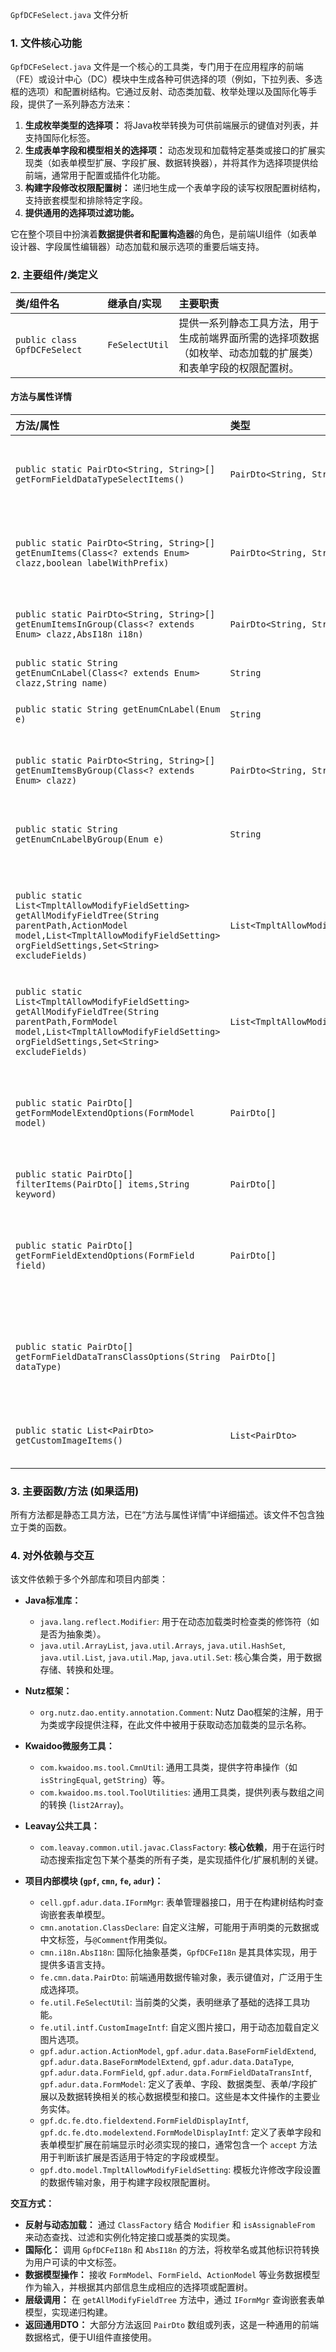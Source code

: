 `GpfDCFeSelect.java` 文件分析

### 1. 文件核心功能

`GpfDCFeSelect.java` 文件是一个核心的工具类，专门用于在应用程序的前端（FE）或设计中心（DC）模块中生成各种可供选择的项（例如，下拉列表、多选框的选项）和配置树结构。它通过反射、动态类加载、枚举处理以及国际化等手段，提供了一系列静态方法来：

1.  **生成枚举类型的选择项：** 将Java枚举转换为可供前端展示的键值对列表，并支持国际化标签。
2.  **生成表单字段和模型相关的选择项：** 动态发现和加载特定基类或接口的扩展实现类（如表单模型扩展、字段扩展、数据转换器），并将其作为选择项提供给前端，通常用于配置或插件化功能。
3.  **构建字段修改权限配置树：** 递归地生成一个表单字段的读写权限配置树结构，支持嵌套模型和排除特定字段。
4.  **提供通用的选择项过滤功能。**

它在整个项目中扮演着**数据提供者和配置构造器**的角色，是前端UI组件（如表单设计器、字段属性编辑器）动态加载和展示选项的重要后端支持。

### 2. 主要组件/类定义

| 类/组件名 | 继承自/实现 | 主要职责 |
| :-------- | :---------- | :------- |
| `public class GpfDCFeSelect` | `FeSelectUtil` | 提供一系列静态工具方法，用于生成前端界面所需的选择项数据（如枚举、动态加载的扩展类）和表单字段的权限配置树。 |

#### 方法与属性详情

| 方法/属性 | 类型 | 描述 |
| :-------- | :--- | :--- |
| `public static PairDto<String, String>[] getFormFieldDataTypeSelectItems()` | `PairDto<String, String>[]` | 获取所有表单字段数据类型 (`DataType`) 的选择项列表，排除了特定类型（如二进制、图片、子表单、关键字段等），并进行国际化处理。 |
| `public static PairDto<String, String>[] getEnumItems(Class<? extends Enum> clazz,boolean labelWithPrefix)` | `PairDto<String, String>[]` | 将任意枚举类的所有枚举常量转换为键值对列表。`key` 为枚举名，`value` 为国际化后的中文标签。`labelWithPrefix` 参数控制标签是否包含类名前缀。 |
| `public static PairDto<String, String>[] getEnumItemsInGroup(Class<? extends Enum> clazz,AbsI18n i18n)` | `PairDto<String, String>[]` | 将枚举转换为键值对列表，标签通过指定`AbsI18n`实例的 `formatInGroup` 方法进行国际化处理，适用于分组国际化场景。 |
| `public static String getEnumCnLabel(Class<? extends Enum> clazz,String name)` | `String` | 根据枚举类和枚举名获取对应的国际化中文标签。 |
| `public static String getEnumCnLabel(Enum e)` | `String` | 获取单个枚举实例的国际化中文标签，标签格式为 `枚举类简单名_枚举常量名`。 |
| `public static PairDto<String, String>[] getEnumItemsByGroup(Class<? extends Enum> clazz)` | `PairDto<String, String>[]` | 转换为键值对列表，标签通过 `getEnumCnLabelByGroup` 方法获取，用于基于分组的国际化标签。 |
| `public static String getEnumCnLabelByGroup(Enum e)` | `String` | 获取单个枚举实例的国际化中文标签，通过 `GpfDCFeI18n` 实例的 `formatInGroup` 方法进行分组国际化处理。 |
| `public static List<TmpltAllowModifyFieldSetting> getAllModifyFieldTree(String parentPath,ActionModel model,List<TmpltAllowModifyFieldSetting> orgFieldSettings,Set<String> excludeFields)` | `List<TmpltAllowModifyFieldSetting>` | **（重载方法之一）** 递归构建允许修改的实例参数读写配置树。根据 `ActionModel` 中的字段列表，生成 `TmpltAllowModifyFieldSetting` 列表，支持嵌套模型 (`DataType.NestingModel`)、排除字段和合并现有配置。 |
| `public static List<TmpltAllowModifyFieldSetting> getAllModifyFieldTree(String parentPath,FormModel model,List<TmpltAllowModifyFieldSetting> orgFieldSettings,Set<String> excludeFields)` | `List<TmpltAllowModifyFieldSetting>` | **（重载方法之二）** 功能同上，但参数类型为 `FormModel`，适用于直接基于表单模型的树构建。 |
| `public static PairDto[] getFormModelExtendOptions(FormModel model)` | `PairDto[]` | 动态查找并加载 `BaseFormModelExtend` 的子类，如果这些子类实现了 `FormModelDisplayIntf` 且被当前 `FormModel` 接受，则将其作为可选扩展项返回。标签来源于 `@Comment` 注解或类简单名。 |
| `public static PairDto[] filterItems(PairDto[] items,String keyword)` | `PairDto[]` | 根据关键字过滤 `PairDto` 数组，匹配键或值（不区分大小写）。 |
| `public static PairDto[] getFormFieldExtendOptions(FormField field)` | `PairDto[]` | 动态查找并加载 `BaseFormFieldExtend` 的子类，如果实现了 `FormFieldDisplayIntf` 且被当前 `FormField` 接受，则将其作为可选扩展项返回。标签来源于 `ClassDeclare` 注解。 |
| `public static PairDto[] getFormFieldDataTransClassOptions(String dataType)` | `PairDto[]` | 动态查找并加载 `FormFieldDataTransIntf` 的实现类，如果它们被指定的数据类型 `dataType` 接受，则作为可选的数据转换类项返回。标签来源于 `ClassDeclare` 注解。 |
| `public static List<PairDto> getCustomImageItems()` | `List<PairDto>` | 动态查找并加载 `CustomImageIntf` 的实现类，将其作为自定义图片选择项返回。标签来源于 `@Comment` 注解。 |

### 3. 主要函数/方法 (如果适用)

所有方法都是静态工具方法，已在“方法与属性详情”中详细描述。该文件不包含独立于类的函数。

### 4. 对外依赖与交互

该文件依赖于多个外部库和项目内部类：

*   **Java标准库：**
    *   `java.lang.reflect.Modifier`: 用于在动态加载类时检查类的修饰符（如是否为抽象类）。
    *   `java.util.ArrayList`, `java.util.Arrays`, `java.util.HashSet`, `java.util.List`, `java.util.Map`, `java.util.Set`: 核心集合类，用于数据存储、转换和处理。

*   **Nutz框架：**
    *   `org.nutz.dao.entity.annotation.Comment`: Nutz Dao框架的注解，用于为类或字段提供注释，在此文件中被用于获取动态加载类的显示名称。

*   **Kwaidoo微服务工具：**
    *   `com.kwaidoo.ms.tool.CmnUtil`: 通用工具类，提供字符串操作（如`isStringEqual`, `getString`）等。
    *   `com.kwaidoo.ms.tool.ToolUtilities`: 通用工具类，提供列表与数组之间的转换 (`list2Array`)。

*   **Leavay公共工具：**
    *   `com.leavay.common.util.javac.ClassFactory`: **核心依赖**，用于在运行时动态搜索指定包下某个基类的所有子类，是实现插件化/扩展机制的关键。

*   **项目内部模块 (`gpf`, `cmn`, `fe`, `adur`)：**
    *   `cell.gpf.adur.data.IFormMgr`: 表单管理器接口，用于在构建树结构时查询嵌套表单模型。
    *   `cmn.anotation.ClassDeclare`: 自定义注解，可能用于声明类的元数据或中文标签，与`@Comment`作用类似。
    *   `cmn.i18n.AbsI18n`: 国际化抽象基类，`GpfDCFeI18n` 是其具体实现，用于提供多语言支持。
    *   `fe.cmn.data.PairDto`: 前端通用数据传输对象，表示键值对，广泛用于生成选择项。
    *   `fe.util.FeSelectUtil`: 当前类的父类，表明继承了基础的选择工具功能。
    *   `fe.util.intf.CustomImageIntf`: 自定义图片接口，用于动态加载自定义图片选项。
    *   `gpf.adur.action.ActionModel`, `gpf.adur.data.BaseFormFieldExtend`, `gpf.adur.data.BaseFormModelExtend`, `gpf.adur.data.DataType`, `gpf.adur.data.FormField`, `gpf.adur.data.FormFieldDataTransIntf`, `gpf.adur.data.FormModel`: 定义了表单、字段、数据类型、表单/字段扩展以及数据转换相关的核心数据模型和接口。这些是本文件操作的主要业务实体。
    *   `gpf.dc.fe.dto.fieldextend.FormFieldDisplayIntf`, `gpf.dc.fe.dto.modelextend.FormModelDisplayIntf`: 定义了表单字段和表单模型扩展在前端显示时必须实现的接口，通常包含一个 `accept` 方法用于判断该扩展是否适用于特定的字段或模型。
    *   `gpf.dto.model.TmpltAllowModifyFieldSetting`: 模板允许修改字段设置的数据传输对象，用于构建字段权限配置树。

**交互方式：**

*   **反射与动态加载：** 通过 `ClassFactory` 结合 `Modifier` 和 `isAssignableFrom` 来动态查找、过滤和实例化特定接口或基类的实现类。
*   **国际化：** 调用 `GpfDCFeI18n` 和 `AbsI18n` 的方法，将枚举名或其他标识符转换为用户可读的中文标签。
*   **数据模型操作：** 接收 `FormModel`、`FormField`、`ActionModel` 等业务数据模型作为输入，并根据其内部信息生成相应的选择项或配置树。
*   **层级调用：** 在 `getAllModifyFieldTree` 方法中，通过 `IFormMgr` 查询嵌套表单模型，实现递归构建。
*   **返回通用DTO：** 大部分方法返回 `PairDto` 数组或列表，这是一种通用的前端数据格式，便于UI组件直接使用。

